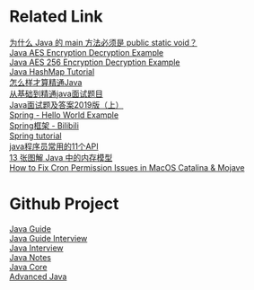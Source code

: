 # Related Link
[为什么 Java 的 main 方法必须是 public static void？](https://mp.weixin.qq.com/s/lNuZo4E1hXCg6zm05SoiwA)<br>
[Java AES Encryption Decryption Example](https://howtodoinjava.com/java/java-security/java-aes-encryption-example/)<br>
[Java AES 256 Encryption Decryption Example](https://howtodoinjava.com/java/java-security/aes-256-encryption-decryption/)<br>
[Java HashMap Tutorial](https://www.callicoder.com/java-hashmap/)<br>
[怎么样才算精通Java](https://www.zhihu.com/question/19796490)<br>
[从基础到精通java面试题目](https://blog.csdn.net/scf1198862746/article/details/84403992?depth_1-utm_source=distribute.pc_relevant.none-task&utm_source=distribute.pc_relevant.none-task)<br>
[Java面试题及答案2019版（上）](https://blog.csdn.net/qq_41701956/article/details/86686492)<br>
[Spring - Hello World Example](https://www.tutorialspoint.com/spring/spring_hello_world_example.htm)<br>
[Spring框架 - Bilibili](https://www.bilibili.com/video/BV1nx411g7ja?p=7)<br>
[Spring tutorial](https://www.tutorialspoint.com/spring/index.htm)<br>
[java程序员常用的11个API](https://mp.weixin.qq.com/s/VsBsVsVXlKyt8vnCeoVFuw)<br>
[13 张图解 Java 中的内存模型](https://mp.weixin.qq.com/s/-J1m32lfdlSwaMA7leFF8g)<br>
[How to Fix Cron Permission Issues in MacOS Catalina & Mojave](https://osxdaily.com/2020/04/27/fix-cron-permissions-macos-full-disk-access/)<br>

# Github Project
[Java Guide](https://github.com/Snailclimb/JavaGuide)<br>
[Java Guide Interview](https://github.com/Snailclimb/JavaGuide-Interview)<br>
[Java Interview](https://github.com/NotFound9/interviewGuide)<br>
[Java Notes](https://github.com/lvminghui/Java-Notes)<br>
[Java Core](https://github.com/dunwu/javacore)<br>
[Advanced Java](https://github.com/doocs/advanced-java)<br>
